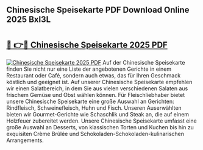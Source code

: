 ## Chinesische Speisekarte PDF Download Online 2025 BxI3L

# <h2><a href="http://gccxnvj.nevu.top/?p=Chinesische+Speisekarte">🔗 👉🔴 Chinesische Speisekarte 2025 PDF</a></h2>

[![Chinesische Speisekarte 2025 PDF](https://i.imgur.com/dBaPXMq.png)](http://gccxnvj.nevu.top/?p=Chinesische+Speisekarte)
Auf der Chinesische Speisekarte finden Sie nicht nur eine Liste der angebotenen Gerichte in einem Restaurant oder Café, sondern auch etwas, das für Ihren Geschmack köstlich und geeignet ist. Auf unserer Chinesische Speisekarte empfehlen wir einen Salatbereich, in dem Sie aus vielen verschiedenen Salaten aus frischem Gemüse und Obst wählen können. Für Fleischliebhaber bietet unsere Chinesische Speisekarte eine große Auswahl an Gerichten: Rindfleisch, Schweinefleisch, Huhn und Fisch. Unseren Auserwählten bieten wir Gourmet-Gerichte wie Schaschlik und Steak an, die auf einem Holzfeuer zubereitet werden. Unsere Chinesische Speisekarte umfasst eine große Auswahl an Desserts, von klassischen Torten und Kuchen bis hin zu exquisiten Crème Brûlée und Schokoladen-Schokoladen-kulinarischen Arrangements.

